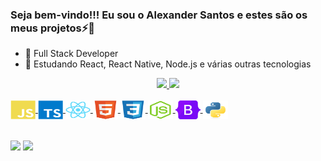 ### Seja bem-vindo!!! Eu sou o Alexander Santos e estes são os meus projetos⚡👋


- 🔭 Full Stack Developer
- 🌱 Estudando React, React Native, Node.js e várias outras tecnologias

<div align="center">
  <a href="https://github.com/alexkid106">
  <img height="180em" src="https://github-readme-stats.vercel.app/api?username=alexkid106&show_icons=true&theme=dracula&include_all_commits=true&count_private=true"/>
  <img height="180em" src="https://github-readme-stats.vercel.app/api/top-langs/?username=alexkid106&layout=compact&langs_count=7&theme=dracula"/>
</div>
<div style="display: inline_block"><br>
  <img align="center" alt="Alexander-Js" height="30" width="40" src="https://raw.githubusercontent.com/devicons/devicon/master/icons/javascript/javascript-plain.svg">
  <img align="center" alt="Alexander-Ts" height="30" width="40" src="https://raw.githubusercontent.com/devicons/devicon/master/icons/typescript/typescript-plain.svg">
  <img align="center" alt="Alexander-React" height="30" width="40" src="https://raw.githubusercontent.com/devicons/devicon/master/icons/react/react-original.svg">
  <img align="center" alt="Alexander-HTML" height="30" width="40" src="https://raw.githubusercontent.com/devicons/devicon/master/icons/html5/html5-original.svg">
  <img align="center" alt="Alexander-CSS" height="30" width="40" src="https://raw.githubusercontent.com/devicons/devicon/master/icons/css3/css3-original.svg">
  <img align="center" alt="Alexander-Nodejs" height="30" width="40" src="https://raw.githubusercontent.com/devicons/devicon/master/icons/nodejs/nodejs-original.svg">
  <img align="center" alt="Alexander-Bootstrap" height="30" width="40" src="https://raw.githubusercontent.com/devicons/devicon/master/icons/bootstrap/bootstrap-original.svg">
  <img align="center" alt="Alexander-Python" height="30" width="40" src="https://raw.githubusercontent.com/devicons/devicon/master/icons/python/python-original.svg">
</div>
  
  <br>
  <br/>
 
<div> 
  <a href = "mailto:alexpm10162008@gmail.com"><img src="https://img.shields.io/badge/-Gmail-%23333?style=for-the-badge&logo=gmail&logoColor=white" target="_blank"></a>
  <a href="https://www.linkedin.com/in/alexander-santos-068654224/" target="_blank"><img src="https://img.shields.io/badge/-LinkedIn-%230077B5?style=for-the-badge&logo=linkedin&logoColor=white" target="_blank"></a> 
<div/>
